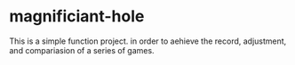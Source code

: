 # magnificiant-hole
This is a simple function project. in order to aehieve the record, adjustment, and compariasion of a series of games.
